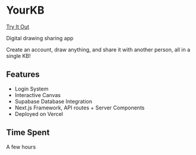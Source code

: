# YourKB
[Try It Out](https://yourkb.vercel.app)

Digital drawing sharing app

Create an account, draw anything, and share it with another person, all in a single KB!

## Features
- Login System
- Interactive Canvas
- Supabase Database Integration
- Next.js Framework, API routes + Server Components
- Deployed on Vercel

## Time Spent
A few hours
